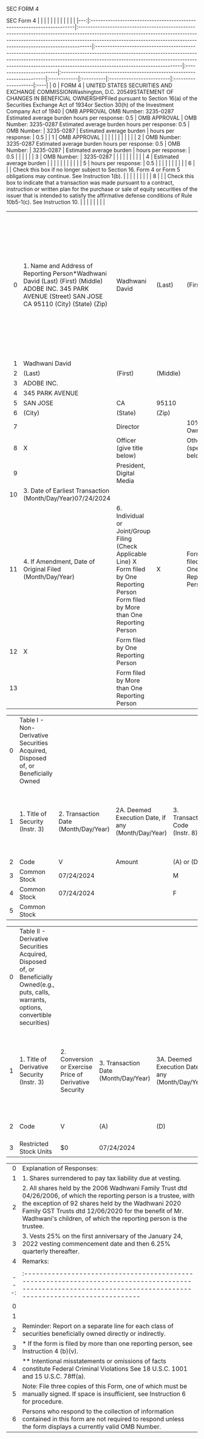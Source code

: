 

SEC FORM 4


SEC Form 4 |    |                                                                        |                                                                                                                                                                                                                                                |                                                                                                                                                                                                                                                                              |                          |                                                                        |             |           |                          |                     |     |
|---:|:-----------------------------------------------------------------------|:-----------------------------------------------------------------------------------------------------------------------------------------------------------------------------------------------------------------------------------------------|:-----------------------------------------------------------------------------------------------------------------------------------------------------------------------------------------------------------------------------------------------------------------------------|:-------------------------|:-----------------------------------------------------------------------|:------------|:----------|:-------------------------|:--------------------|:----|
|  0 | FORM 4                                                                 | UNITED STATES SECURITIES AND EXCHANGE COMMISSIONWashington, D.C. 20549STATEMENT OF CHANGES IN BENEFICIAL OWNERSHIPFiled pursuant to Section 16(a) of the Securities Exchange Act of 1934or Section 30(h) of the Investment Company Act of 1940 | OMB APPROVAL OMB Number: 3235-0287 Estimated average burden hours per response: 0.5                                                                                                                                                                                          | OMB APPROVAL             | OMB Number: 3235-0287 Estimated average burden hours per response: 0.5 | OMB Number: | 3235-0287 | Estimated average burden | hours per response: | 0.5 |
|  1 | OMB APPROVAL                                                           |                                                                                                                                                                                                                                                |                                                                                                                                                                                                                                                                              |                          |                                                                        |             |           |                          |                     |     |
|  2 | OMB Number: 3235-0287 Estimated average burden hours per response: 0.5 | OMB Number:                                                                                                                                                                                                                                    | 3235-0287                                                                                                                                                                                                                                                                    | Estimated average burden | hours per response:                                                    | 0.5         |           |                          |                     |     |
|  3 | OMB Number:                                                            | 3235-0287                                                                                                                                                                                                                                      |                                                                                                                                                                                                                                                                              |                          |                                                                        |             |           |                          |                     |     |
|  4 | Estimated average burden                                               |                                                                                                                                                                                                                                                |                                                                                                                                                                                                                                                                              |                          |                                                                        |             |           |                          |                     |     |
|  5 | hours per response:                                                    | 0.5                                                                                                                                                                                                                                            |                                                                                                                                                                                                                                                                              |                          |                                                                        |             |           |                          |                     |     |
|  6 |                                                                        |                                                                                                                                                                                                                                                | Check this box if no longer subject to Section 16. Form 4 or Form 5 obligations may continue. See Instruction 1(b).                                                                                                                                                          |                          |                                                                        |             |           |                          |                     |     |
|  8 |                                                                        |                                                                                                                                                                                                                                                | Check this box to indicate that a transaction was made pursuant to a contract, instruction or written plan for the purchase or sale of equity securities of the issuer that is intended to satisfy the affirmative defense conditions of Rule 10b5-1(c). See Instruction 10. |                          |                                                                        |             |           |                          |                     |     |
 
|    |                                                                                                                                                           |                                                                                                                                               |          |                                    |          |                                              |                 |          |    |       |        |         |       |                                                                 |                                                                                                                                                                        |          |           |    |                            |                       |                          |
|---:|:----------------------------------------------------------------------------------------------------------------------------------------------------------|:----------------------------------------------------------------------------------------------------------------------------------------------|:---------|:-----------------------------------|:---------|:---------------------------------------------|:----------------|:---------|:---|:------|:-------|:--------|:------|:----------------------------------------------------------------|:-----------------------------------------------------------------------------------------------------------------------------------------------------------------------|:---------|:----------|:---|:---------------------------|:----------------------|:-------------------------|
|  0 | 1. Name and Address of Reporting Person*Wadhwani David (Last) (First) (Middle) ADOBE INC. 345 PARK AVENUE (Street) SAN JOSE CA 95110 (City) (State) (Zip) | Wadhwani David                                                                                                                                | (Last)   | (First)                            | (Middle) | ADOBE INC.                                   | 345 PARK AVENUE | SAN JOSE | CA | 95110 | (City) | (State) | (Zip) | 2. Issuer Name and Ticker or Trading Symbol ADOBE INC. [ ADBE ] | 5. Relationship of Reporting Person(s) to Issuer (Check all applicable) Director 10% Owner X Officer (give title below) Other (specify below) President, Digital Media | Director | 10% Owner | X  | Officer (give title below) | Other (specify below) | President, Digital Media |
|  1 | Wadhwani David                                                                                                                                            |                                                                                                                                               |          |                                    |          |                                              |                 |          |    |       |        |         |       |                                                                 |                                                                                                                                                                        |          |           |    |                            |                       |                          |
|  2 | (Last)                                                                                                                                                    | (First)                                                                                                                                       | (Middle) |                                    |          |                                              |                 |          |    |       |        |         |       |                                                                 |                                                                                                                                                                        |          |           |    |                            |                       |                          |
|  3 | ADOBE INC.                                                                                                                                                |                                                                                                                                               |          |                                    |          |                                              |                 |          |    |       |        |         |       |                                                                 |                                                                                                                                                                        |          |           |    |                            |                       |                          |
|  4 | 345 PARK AVENUE                                                                                                                                           |                                                                                                                                               |          |                                    |          |                                              |                 |          |    |       |        |         |       |                                                                 |                                                                                                                                                                        |          |           |    |                            |                       |                          |
|  5 | SAN JOSE                                                                                                                                                  | CA                                                                                                                                            | 95110    |                                    |          |                                              |                 |          |    |       |        |         |       |                                                                 |                                                                                                                                                                        |          |           |    |                            |                       |                          |
|  6 | (City)                                                                                                                                                    | (State)                                                                                                                                       | (Zip)    |                                    |          |                                              |                 |          |    |       |        |         |       |                                                                 |                                                                                                                                                                        |          |           |    |                            |                       |                          |
|  7 |                                                                                                                                                           | Director                                                                                                                                      |          | 10% Owner                          |          |                                              |                 |          |    |       |        |         |       |                                                                 |                                                                                                                                                                        |          |           |    |                            |                       |                          |
|  8 | X                                                                                                                                                         | Officer (give title below)                                                                                                                    |          | Other (specify below)              |          |                                              |                 |          |    |       |        |         |       |                                                                 |                                                                                                                                                                        |          |           |    |                            |                       |                          |
|  9 |                                                                                                                                                           | President, Digital Media                                                                                                                      |          |                                    |          |                                              |                 |          |    |       |        |         |       |                                                                 |                                                                                                                                                                        |          |           |    |                            |                       |                          |
| 10 | 3. Date of Earliest Transaction (Month/Day/Year)07/24/2024                                                                                                |                                                                                                                                               |          |                                    |          |                                              |                 |          |    |       |        |         |       |                                                                 |                                                                                                                                                                        |          |           |    |                            |                       |                          |
| 11 | 4. If Amendment, Date of Original Filed (Month/Day/Year)                                                                                                  | 6. Individual or Joint/Group Filing (Check Applicable Line) X Form filed by One Reporting Person Form filed by More than One Reporting Person | X        | Form filed by One Reporting Person |          | Form filed by More than One Reporting Person |                 |          |    |       |        |         |       |                                                                 |                                                                                                                                                                        |          |           |    |                            |                       |                          |
| 12 | X                                                                                                                                                         | Form filed by One Reporting Person                                                                                                            |          |                                    |          |                                              |                 |          |    |       |        |         |       |                                                                 |                                                                                                                                                                        |          |           |    |                            |                       |                          |
| 13 |                                                                                                                                                           | Form filed by More than One Reporting Person                                                                                                  |          |                                    |          |                                              |                 |          |    |       |        |         |       |                                                                 |                                                                                                                                                                        |          |           |    |                            |                       |                          |

 
|    |                                                                                  |                                      |                                                    |                                |                                                                   |                                                                                               |                                                          |                                                       |            |    |             |
|---:|:---------------------------------------------------------------------------------|:-------------------------------------|:---------------------------------------------------|:-------------------------------|:------------------------------------------------------------------|:----------------------------------------------------------------------------------------------|:---------------------------------------------------------|:------------------------------------------------------|:-----------|:---|:------------|
|  0 | Table I - Non-Derivative Securities Acquired, Disposed of, or Beneficially Owned |                                      |                                                    |                                |                                                                   |                                                                                               |                                                          |                                                       |            |    |             |
|  1 | 1. Title of Security (Instr. 3)                                                  | 2. Transaction Date (Month/Day/Year) | 2A. Deemed Execution Date, if any (Month/Day/Year) | 3. Transaction Code (Instr. 8) | 4. Securities Acquired (A) or Disposed Of (D) (Instr. 3, 4 and 5) | 5. Amount of Securities Beneficially Owned Following Reported Transaction(s) (Instr. 3 and 4) | 6. Ownership Form: Direct (D) or Indirect (I) (Instr. 4) | 7. Nature of Indirect Beneficial Ownership (Instr. 4) |            |    |             |
|  2 | Code                                                                             | V                                    | Amount                                             | (A) or (D)                     | Price                                                             |                                                                                               |                                                          |                                                       |            |    |             |
|  3 | Common Stock                                                                     | 07/24/2024                           |                                                    | M                              |                                                                   | 606                                                                                           | A                                                        | $0                                                    | 12,640.402 | D  |             |
|  4 | Common Stock                                                                     | 07/24/2024                           |                                                    | F                              |                                                                   | 300(1)                                                                                        | D                                                        | $531.04                                               | 12,340.402 | D  |             |
|  5 | Common Stock                                                                     |                                      |                                                    |                                |                                                                   |                                                                                               |                                                          |                                                       | 355        | I  | By Trust(2) |

 
|    |                                                                                                                                             |                                                        |                                      |                                                    |                                |                                                                                        |                                                          |                                                                                   |                                            |                                                                                                    |                                                           |                                                        |    |       |    |
|---:|:--------------------------------------------------------------------------------------------------------------------------------------------|:-------------------------------------------------------|:-------------------------------------|:---------------------------------------------------|:-------------------------------|:---------------------------------------------------------------------------------------|:---------------------------------------------------------|:----------------------------------------------------------------------------------|:-------------------------------------------|:---------------------------------------------------------------------------------------------------|:----------------------------------------------------------|:-------------------------------------------------------|:---|:------|:---|
|  0 | Table II - Derivative Securities Acquired, Disposed of, or Beneficially Owned(e.g., puts, calls, warrants, options, convertible securities) |                                                        |                                      |                                                    |                                |                                                                                        |                                                          |                                                                                   |                                            |                                                                                                    |                                                           |                                                        |    |       |    |
|  1 | 1. Title of Derivative Security (Instr. 3)                                                                                                  | 2. Conversion or Exercise Price of Derivative Security | 3. Transaction Date (Month/Day/Year) | 3A. Deemed Execution Date, if any (Month/Day/Year) | 4. Transaction Code (Instr. 8) | 5. Number of Derivative Securities Acquired (A) or Disposed of (D) (Instr. 3, 4 and 5) | 6. Date Exercisable and Expiration Date (Month/Day/Year) | 7. Title and Amount of Securities Underlying Derivative Security (Instr. 3 and 4) | 8. Price of Derivative Security (Instr. 5) | 9. Number of derivative Securities Beneficially Owned Following Reported Transaction(s) (Instr. 4) | 10. Ownership Form: Direct (D) or Indirect (I) (Instr. 4) | 11. Nature of Indirect Beneficial Ownership (Instr. 4) |    |       |    |
|  2 | Code                                                                                                                                        | V                                                      | (A)                                  | (D)                                                | Date Exercisable               | Expiration Date                                                                        | Title                                                    | Amount or Number of Shares                                                        |                                            |                                                                                                    |                                                           |                                                        |    |       |    |
|  3 | Restricted Stock Units                                                                                                                      | $0                                                     | 07/24/2024                           |                                                    | M                              |                                                                                        |                                                          | 606                                                                               | (3)                                        | (3)                                                                                                | Common Stock                                              | 606                                                    | $0 | 3,635 | D  |

 |    |                                                                                                                                                                                                                                                                                                       |
|---:|:------------------------------------------------------------------------------------------------------------------------------------------------------------------------------------------------------------------------------------------------------------------------------------------------------|
|  0 | Explanation of Responses:                                                                                                                                                                                                                                                                             |
|  1 | 1. Shares surrendered to pay tax liability due at vesting.                                                                                                                                                                                                                                            |
|  2 | 2. All shares held by the 2006 Wadhwani Family Trust dtd 04/26/2006, of which the reporting person is a trustee, with the exception of 92 shares held by the Wadhwani 2020 Family GST Trusts dtd 12/06/2020 for the benefit of Mr. Wadhwani's children, of which the reporting person is the trustee. |
|  3 | 3. Vests 25% on the first anniversary of the January 24, 2022 vesting commencement date and then 6.25% quarterly thereafter.                                                                                                                                                                          |
|  4 | Remarks:                                                                                                                                                                                                                                                                                              |
 |    |                                                                                                                                                                |                                         |            |
|---:|:---------------------------------------------------------------------------------------------------------------------------------------------------------------|:----------------------------------------|:-----------|
|  0 |                                                                                                                                                                | /s/ Jillian Forusz, as attorney-in-fact | 07/26/2024 |
|  1 |                                                                                                                                                                | ** Signature of Reporting Person        | Date       |
|  2 | Reminder: Report on a separate line for each class of securities beneficially owned directly or indirectly.                                                    |                                         |            |
|  3 | * If the form is filed by more than one reporting person, see Instruction 4 (b)(v).                                                                            |                                         |            |
|  4 | ** Intentional misstatements or omissions of facts constitute Federal Criminal Violations See 18 U.S.C. 1001 and 15 U.S.C. 78ff(a).                            |                                         |            |
|  5 | Note: File three copies of this Form, one of which must be manually signed. If space is insufficient, see Instruction 6 for procedure.                         |                                         |            |
|  6 | Persons who respond to the collection of information contained in this form are not required to respond unless the form displays a currently valid OMB Number. |                                         |            |

